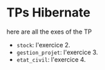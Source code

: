 # TPs Hibernate

here are all the exes of the TP

- `stock`: l'exercice 2.
- `gestion_projet`: l'exercice 3.
- `etat_civil`: l'exercice 4.
